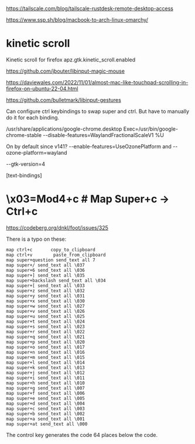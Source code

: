 

https://tailscale.com/blog/tailscale-rustdesk-remote-desktop-access

https://www.ssp.sh/blog/macbook-to-arch-linux-omarchy/

# kinetic scroll


Kinetic scroll for firefox
apz.gtk.kinetic_scroll.enabled

https://github.com/jbouter/libinput-magic-mouse

https://daviewales.com/2022/11/01/almost-mac-like-touchpad-scrolling-in-firefox-on-ubuntu-22-04.html

https://github.com/bulletmark/libinput-gestures



Can configure ctrl keybindings to swap super and ctrl. But have to manually do it for each binding.


/usr/share/applications/google-chrome.desktop
Exec=/usr/bin/google-chrome-stable --disable-features=WaylandFractionalScaleV1 %U

On by default since v141?
--enable-features=UseOzonePlatform and --ozone-platform=wayland

--gtk-version=4


[text-bindings]
# \x03=Mod4+c  # Map Super+c -> Ctrl+c


https://codeberg.org/dnkl/foot/issues/325


There is a typo on these:
```
map ctrl+c       copy_to_clipboard
map ctrl+v        paste_from_clipboard
map super+question send_text all 7
map super+/ send_text all \037
map super+6 send_text all \036
map super+] send_text all \035
map super+backslash send_text all \034
map super+[ send_text all \033
map super+z send_text all \032
map super+y send_text all \031
map super+x send_text all \030
map super+w send_text all \027
map super+v send_text all \026
map super+u send_text all \025
map super+t send_text all \024
map super+s send_text all \023
map super+r send_text all \022
map super+q send_text all \021
map super+p send_text all \020
map super+o send_text all \017
map super+n send_text all \016
map super+m send_text all \015
map super+l send_text all \014
map super+k send_text all \013
map super+j send_text all \012
map super+i send_text all \011
map super+h send_text all \010
map super+g send_text all \007
map super+f send_text all \006
map super+e send_text all \005
map super+d send_text all \004
map super+c send_text all \003
map super+b send_text all \002
map super+a send_text all \001
map super+at send_text all \000
```

The control key generates the code 64 places below the code.



